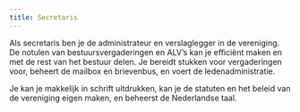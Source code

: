 ```yaml
---
title: Secretaris
---
```


Als secretaris ben je de administrateur en verslaglegger in de vereniging.
De notulen van bestuursvergaderingen en ALV’s kan je efficiënt maken en met de rest van het bestuur delen.
Je bereidt stukken voor vergaderingen voor, beheert de mailbox en brievenbus, en voert de ledenadministratie.

Je kan je makkelijk in schrift uitdrukken, kan je de statuten en het beleid van de vereniging eigen maken, en beheerst de Nederlandse taal.
